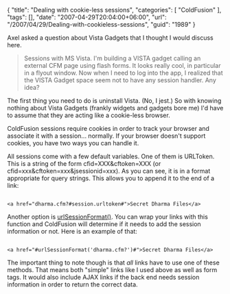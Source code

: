 {
	"title": "Dealing with cookie-less sessions",
	"categories": [
		"ColdFusion"
	],
	"tags": [],
	"date": "2007-04-29T20:04:00+06:00",
	"url": "/2007/04/29/Dealing-with-cookieless-sessions",
	"guid": "1989"
}

Axel asked a question about Vista Gadgets that I thought I would discuss here.

<blockquote>
Sessions with MS Vista. I'm building a VISTA gadget calling an
external CFM page using flash forms. It looks really cool, in particular in a flyout window. Now when I need to log into the app, I realized that the VISTA Gadget space seem not to have any session handler.  Any idea? 
</blockquote>

The first thing you need to do is uninstall Vista. (No, I jest.) So with knowing nothing about Vista Gadgets (frankly widgets and gadgets bore me) I'd have to assume that they are acting like a cookie-less browser. 

ColdFusion sessions require cookies in order to track your browser and associate it with a session... normally. If your browser doesn't support cookies, you have two ways you can handle it.

All sessions come with a few default variables. One of them is URLToken. This is a string of the form cfid=XXX&cftoken=XXX (or cfid=xxx&cftoken=xxx&jsessionid=xxx). As you can see, it is in a format appropriate for query strings. This allows you to append it to the end of a link:

<code>
&lt;a href="dharma.cfm?#session.urltoken#"&gt;Secret Dharma Files&lt;/a&gt;
</code>

Another option is <a href="http://www.cfquickdocs.com/?getDoc=URLSessionFormat">urlSessionFormat()</a>. You can wrap your links with this function and ColdFusion will determine if it needs to add the session information or not. Here is an example of that:

<code>
&lt;a href="#urlSessionFormat('dharma.cfm?')#"&gt;Secret Dharma Files&lt;/a&gt;
</code>
 
The important thing to note though is that <i>all</i> links have to use one of these methods. That means both "simple" links like I used above as well as form tags. It would also include AJAX links if the back end needs session information in order to return the correct data.